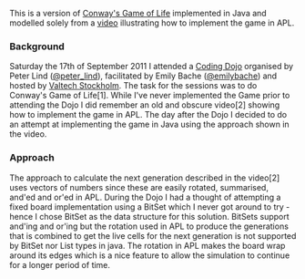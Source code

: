 This is a version of [Conway's Game of Life](http://en.wikipedia.org/wiki/Conway's_Game_of_Life) implemented in Java and modelled solely from a [video](http://www.youtube.com/watch?v=a9xAKttWgP4) illustrating how
to implement the game in APL.


### Background

Saturday the 17th of September 2011 I attended a [Coding Dojo](http://codingdojo.org/) organised by Peter Lind ([@peter_lind](http://twitter.com/@peter_lind)), facilitated by
Emily Bache ([@emilybache](http://twitter.com/@emilybache)) and hosted by [Valtech Stockholm](http://www.valtech.se/). The task for the sessions was to do Conway's Game of
Life[1]. While I've never implemented the Game prior to attending the Dojo I did remember an old and obscure video[2]
showing how to implement the game in APL. The day after the Dojo I decided to do an attempt at implementing the game
in Java using the approach shown in the video.



### Approach

The approach to calculate the next generation described in the video[2] uses vectors of numbers since these are easily
rotated, summarised, and'ed and or'ed in APL. During the Dojo I had a thought of attempting a fixed board implementation
using a BitSet which I never got around to try - hence I chose BitSet as the data structure for this solution. BitSets 
support and'ing and or'ing but the rotation used in APL to produce the generations that is combined to get the live
cells for the next generation is not supported by BitSet nor List types in java. The rotation in APL makes the board
wrap around its edges which is a nice feature to allow the simulation to continue for a longer period of time.